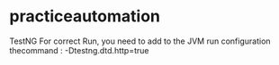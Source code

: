 # practiceautomation
TestNG
For correct Run, you need to add to the JVM run configuration thecommand : -Dtestng.dtd.http=true

